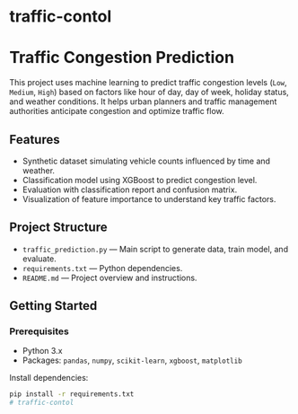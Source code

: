 # traffic-contol
# Traffic Congestion Prediction

This project uses machine learning to predict traffic congestion levels (`Low`, `Medium`, `High`) based on factors like hour of day, day of week, holiday status, and weather conditions. It helps urban planners and traffic management authorities anticipate congestion and optimize traffic flow.

## Features

- Synthetic dataset simulating vehicle counts influenced by time and weather.
- Classification model using XGBoost to predict congestion level.
- Evaluation with classification report and confusion matrix.
- Visualization of feature importance to understand key traffic factors.

## Project Structure

- `traffic_prediction.py` — Main script to generate data, train model, and evaluate.
- `requirements.txt` — Python dependencies.
- `README.md` — Project overview and instructions.

## Getting Started

### Prerequisites

- Python 3.x
- Packages: `pandas`, `numpy`, `scikit-learn`, `xgboost`, `matplotlib`

Install dependencies:

```bash
pip install -r requirements.txt
# traffic-contol
